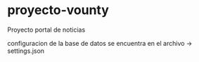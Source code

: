 # proyecto-vounty

Proyecto portal de noticias

configuracion de la base de datos se encuentra en el archivo -> settings.json
